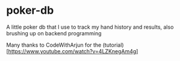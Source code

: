 # poker-db
A little poker db that I use to track my hand history and results, also brushing up on backend programming

Many thanks to CodeWithArjun for the (tutorial)[https://www.youtube.com/watch?v=4LZKnegAm4g]


